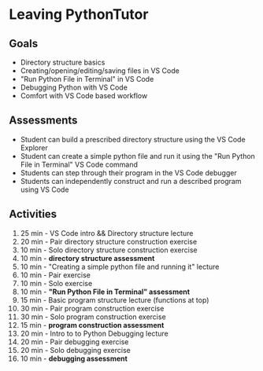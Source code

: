# Leaving PythonTutor

## Goals

- Directory structure basics
- Creating/opening/editing/saving files in VS Code
- "Run Python File in Terminal" in VS Code
- Debugging Python with VS Code
- Comfort with VS Code based workflow

## Assessments

- Student can build a prescribed directory structure using the VS Code
  Explorer
- Student can create a simple python file and run it using the
  "Run Python File in Terminal" VS Code command
- Students can step through their program in the VS Code debugger
- Students can independently construct and run a described program using
  VS Code

## Activities

1. 25 min - VS Code intro && Directory structure lecture
2. 20 min - Pair directory structure construction exercise
3. 10 min - Solo directory structure construction exercise
4. 10 min - **directory structure assessment**
5. 10 min - "Creating a simple python file and running it" lecture
6. 10 min - Pair exercise
7. 10 min - Solo exercise
8. 10 min - **"Run Python File in Terminal" assessment**
9. 15 min - Basic program structure lecture (functions at top)
10. 30 min - Pair program construction exercise
11. 30 min - Solo program construction exercise
12. 15 min - **program construction assessment**
13. 20 min - Intro to to Python Debugging lecture
14. 20 min - Pair debugging exercise
15. 20 min - Solo debugging exercise
16. 10 min - **debugging assessment**

